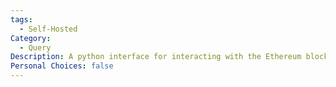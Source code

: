 ```yaml
---
tags:
  - Self-Hosted
Category:
  - Query
Description: A python interface for interacting with the Ethereum blockchain and ecosystem.
Personal Choices: false
---
```

